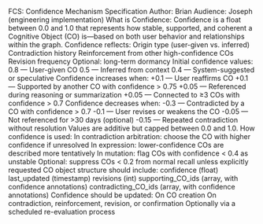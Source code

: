 FCS: Confidence Mechanism Specification
Author: Brian
Audience: Joseph (engineering implementation)
What is Confidence:
Confidence is a float between 0.0 and 1.0 that represents how stable, supported, and coherent a Cognitive Object (CO) is—based on both user behavior and relationships within the graph.
Confidence reflects:
Origin type (user-given vs. inferred)
Contradiction history
Reinforcement from other high-confidence COs
Revision frequency
Optional: long-term dormancy
Initial confidence values:
0.8 — User-given CO
0.5 — Inferred from context
0.4 — System-suggested or speculative
Confidence increases when:
+0.1 — User reaffirms CO
+0.1 — Supported by another CO with confidence > 0.75
+0.05 — Referenced during reasoning or summarization
+0.05 — Connected to ≥3 COs with confidence > 0.7
Confidence decreases when:
-0.3 — Contradicted by a CO with confidence > 0.7
-0.1 — User revises or weakens the CO
-0.05 — Not referenced for >30 days (optional)
-0.15 — Repeated contradiction without resolution
Values are additive but capped between 0.0 and 1.0.
How confidence is used:
In contradiction arbitration: choose the CO with higher confidence if unresolved
In expression: lower-confidence COs are described more tentatively
In mutation: flag COs with confidence < 0.4 as unstable
Optional: suppress COs < 0.2 from normal recall unless explicitly requested
CO object structure should include:
confidence (float)
last_updated (timestamp)
revisions (int)
supporting_CO_ids (array, with confidence annotations)
contradicting_CO_ids (array, with confidence annotations)
Confidence should be updated:
On CO creation
On contradiction, reinforcement, revision, or confirmation
Optionally via a scheduled re-evaluation process